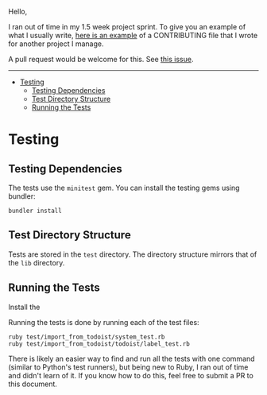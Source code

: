 Hello,

I ran out of time in my 1.5 week project sprint. To give you an example of what I usually write, [here is an example](https://github.com/closeio/ciso8601/blob/master/CONTRIBUTING.md) of a CONTRIBUTING file that I wrote for another project I manage.

A pull request would be welcome for this. See [this issue](https://github.com/movermeyer/ImportFromTodoist/issues/1).

----

<!-- Generated with "Markdown T​O​C" extension for Visual Studio Code -->
<!-- TOC -->

- [Testing](#testing)
    - [Testing Dependencies](#testing-dependencies)
    - [Test Directory Structure](#test-directory-structure)
    - [Running the Tests](#running-the-tests)

<!-- /TOC -->

# Testing

## Testing Dependencies
The tests use the `minitest` gem. You can install the testing gems using bundler:

```
bundler install
```

## Test Directory Structure
Tests are stored in the `test` directory. The directory structure mirrors that of the `lib` directory.

## Running the Tests
Install the 

Running the tests is done by running each of the test files:

```
ruby test/import_from_todoist/system_test.rb
ruby test/import_from_todoist/todoist/label_test.rb
```

There is likely an easier way to find and run all the tests with one command (similar to Python's test runners), but being new to Ruby, I ran out of time and didn't learn of it. If you know how to do this, feel free to submit a PR to this document.

